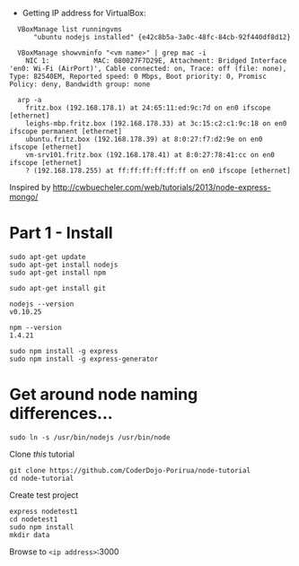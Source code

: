 - Getting IP address for VirtualBox:
````
  VBoxManage list runningvms
	  "ubuntu nodejs installed" {e42c8b5a-3a0c-48fc-84cb-92f440df8d12}
````

````
  VBoxManage showvminfo "<vm name>" | grep mac -i
  	NIC 1:           MAC: 080027F7D29E, Attachment: Bridged Interface 'en0: Wi-Fi (AirPort)', Cable connected: on, Trace: off (file: none), Type: 82540EM, Reported speed: 0 Mbps, Boot priority: 0, Promisc Policy: deny, Bandwidth group: none
````

````
  arp -a
	fritz.box (192.168.178.1) at 24:65:11:ed:9c:7d on en0 ifscope [ethernet]
	leighs-mbp.fritz.box (192.168.178.33) at 3c:15:c2:c1:9c:18 on en0 ifscope permanent [ethernet]
	ubuntu.fritz.box (192.168.178.39) at 8:0:27:f7:d2:9e on en0 ifscope [ethernet]
	vm-srv101.fritz.box (192.168.178.41) at 8:0:27:78:41:cc on en0 ifscope [ethernet]
	? (192.168.178.255) at ff:ff:ff:ff:ff:ff on en0 ifscope [ethernet]  
````

Inspired by http://cwbuecheler.com/web/tutorials/2013/node-express-mongo/

Part 1 - Install
================

````
sudo apt-get update
sudo apt-get install nodejs
sudo apt-get install npm
````

````
sudo apt-get install git
````

````
nodejs --version
v0.10.25

npm --version
1.4.21
````

````
sudo npm install -g express
sudo npm install -g express-generator
````


# Get around node naming differences...
````
sudo ln -s /usr/bin/nodejs /usr/bin/node
````

Clone *this* tutorial
````
git clone https://github.com/CoderDojo-Porirua/node-tutorial
cd node-tutorial
````

Create test project
````
express nodetest1
cd nodetest1
sudo npm install
mkdir data
````

Browse to ````<ip address>````:3000
